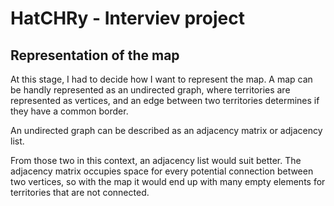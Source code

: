 # HatCHRy - Interviev project

## Representation of the map
At this stage, I had to decide how I want to represent the map.
A map can be handly represented as an undirected graph, where territories are represented as vertices, and an edge between two territories determines if they have a common border.

An undirected graph can be described as an adjacency matrix or adjacency list.

From those two in this context, an adjacency list would suit better. The adjacency matrix occupies space for every potential connection between two vertices, so with the map it would end up with many empty elements for territories that are not connected.
